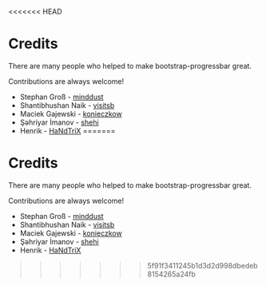 <<<<<<< HEAD
# Credits

There are many people who helped to make bootstrap-progressbar great.

Contributions are always welcome!


* Stephan Groß - [minddust](https://github.com/minddust)
* Shantibhushan Naik - [visitsb](https://github.com/visitsb)
* Maciek Gajewski - [konieczkow](https://github.com/konieczkow)
* Şəhriyar İmanov - [shehi](https://github.com/shehi)
* Henrik - [HaNdTriX](https://github.com/HaNdTriX)
=======
# Credits

There are many people who helped to make bootstrap-progressbar great.

Contributions are always welcome!


* Stephan Groß - [minddust](https://github.com/minddust)
* Shantibhushan Naik - [visitsb](https://github.com/visitsb)
* Maciek Gajewski - [konieczkow](https://github.com/konieczkow)
* Şəhriyar İmanov - [shehi](https://github.com/shehi)
* Henrik - [HaNdTriX](https://github.com/HaNdTriX)
>>>>>>> 5f91f3411245b1d3d2d998dbedeb8154265a24fb
